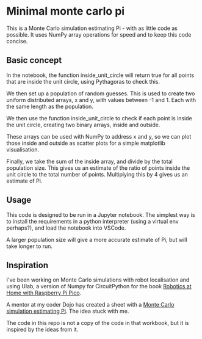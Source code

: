 # Minimal monte carlo pi

This is a Monte Carlo simulation estimating Pi - with as little code as possible. It uses NumPy array operations for speed and to keep this code concise.

## Basic concept

In the notebook, the function inside_unit_circle will return true for all points that are inside the unit circle, using Pythagoras to check this.

We then set up a population of random guesses. This is used to create two uniform distributed arrays, x and y, with values between -1 and 1. Each with the same length as the population.

We then use the function inside_unit_circle to check if each point is inside the unit circle, creating two binary arrays, inside and outside.

These arrays can be used with NumPy to address x and y, so we can plot those inside and outside as scatter plots for a simple matplotlib visualisation.

Finally, we take the sum of the inside array, and divide by the total population size. This gives us an estimate of the ratio of points inside the unit circle to the total number of points. Multiplying this by 4 gives us an estimate of Pi.

## Usage

This code is designed to be run in a Jupyter notebook.
The simplest way is to install the requirements in a python interpreter (using a virtual env perhaps?), and load the notebook into VSCode.

A larger population size will give a more accurate estimate of Pi, but will take longer to run.

## Inspiration

I've been working on Monte Carlo simulations with robot localisation and using Ulab, a version of Numpy for CircuitPython for the book [Robotics at Home with Raspberry Pi Pico](https://amzn.eu/d/71zbNBQ).

A mentor at my coder Dojo has created a sheet with a [Monte Carlo simulation estimating Pi](https://github.com/jonathancychow/Monte_Carlo_Simulation_for_Estimating_pi/blob/master/src/estimate_pi_notebook_edu.ipynb). The idea stuck with me.

The code in this repo is not a copy of the code in that workbook, but it is inspired by the ideas from it.
